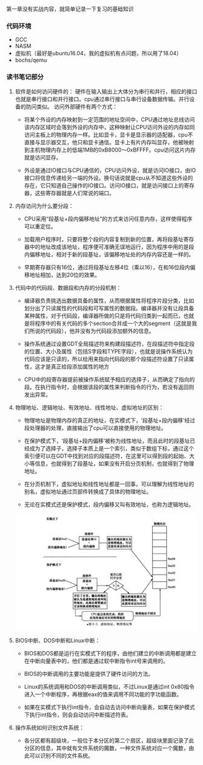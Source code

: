 第一章没有实战内容，就简单记录一下复习的基础知识

### 代码环境  
- GCC
- NASM
- 虚拟机（最好是ubuntu16.04，我的虚拟机有点问题，所以用了18.04）
- bochs/qemu

### 读书笔记部分
1. 软件是如何访问硬件的：
硬件在输入输出上大体分为串行和并行，相应的接口也就是串行接口和并行接口。cpu通过串行接口与串行设备数据传输。并行设备的防问类似。
访问外部硬件有两个方式：
   - 将某个外设的内存映射到一定范围的地址空间中，CPU通过地址总线访问该内存区域时会落到外设的内存中，这种映射让CPU访问外设的内存如同访问主板上的物理内存一样。比如显卡，显卡是显示器的适配器，cpu不直接与显示器交互，他只和显卡通信。显卡上有片内存叫显存，他被映射到主机物理内存上的低端1MB的0xB8000～0xBFFFF。cpu访问这片内存就是访问显存。

   - 外设是通过IO接口与CPU通信的，CPU访问外设，就是访问IO接口，由IO接口将信息传递给另一端的外设。换句话说就是cpu从不知道这些外设的存在，它只知道自己操作的IO接口。访问IO接口，就是访问接口上的寄存器，这些寄存器就是人们常说的端口。
  
2. 内存访问为什么要分段：
   - CPU采用“段基址+段内偏移地址”的方式来访问任意内存，这样使得程序可以重定位。
  
   -  加载用户程序时，只要将整个段的内容复制到新的位置，再将段基址寄存器中的地址改成该地址，程序便可准确无误地运行，因为程序中用的是段内偏移地址，相对于新的段基址，该偏移地址处的内存内容还是一样的。
   -  早期寄存器只有16位，通过将段基址左移4位（乘以16），在和16位段内偏移地址相加，达到20位的效果。

3. 代码中的代码段、数据段和内存的分段机制：
   -  编译器负责挑选出数据具备的属性，从而根据属性将程序片段分类，比如划分出了只读属性的代码段和可写属性的数据段。编译器并没有让段具备某种属性，对于代码段，编译器所做的只是将代码归类到一起而已，也就是将程序中的有关代码的多个section合并成一个大的segment（这就是我们所说的代码段），他并没有为代码段添加额外的信息。
  
   -  操作系统通过设置GDT全局描述符来构建段描述符，在段描述符中指定段的位置、大小及属性（包括S字段和TYPE字段），也就是说操作系统认为代码应该是只读的，所以给用来指向代码段的那个段描述符设置了只读属性，这才是真正给段添加属性的地方
   -  CPU中的段寄存器提前被操作系统赋予相应的选择子，从而确定了指向的段。在执行指令时，会根据该段的属性来判断指令的行为，若没有返回则发出异常。

4. 物理地址、逻辑地址、有效地址、线性地址、虚拟地址的区别：
   - 物理地址是物理内存的真正的地址，在实模式下，‘段基址+段内偏移’经过段处理器的处理，直接输出了cpu可以直接使用的物理地址。

   - 在保护模式下，‘段基址+段内偏移’被称为线性地址，而且此时的段基址已经成为了选择子，选择子本质上是一个索引，类似于数组下标，通过这个索引便可以在GDT中找到对应的段描述符，在这里可以得到段的起始、大小等信息，也就得到了段基址，如果没有开启分页机制，也就得到了物理地址。
   - 在分页机制下，虚拟地址和线性地址都是一回事，可以理解为线性地址的别名，虚拟地址通过页部件转换成了具体的物理地址。
   - 无论在实模式还是保护模式，段内偏移又叫有效地址，也称为逻辑地址。
    
    ![](./img/1.png)

5. BIOS中断、DOS中断和Linux中断：
    - BIOS和DOS都是运行在实模式下的程序，由他们建立的中断调用都是建立在中断向量表中的，他们都是通过软中断指令int号来调用的。
  
   - BIOS的中断调用的主要功能是提供了硬件访问的方法。
   - Linux的系统调用和DOS的中断调用类似，不过Linux是通过int 0x80指令进入一个中断程序，再根据eax的值来调用不同功能的字功能函数。
   - 如果在实模式下执行int指令，会自动去访问中断向量表，如果在保护模式 下执行int指令，则会自动访问中断描述符表。

6. 操作系统如何识别文件系统：
   - 各分区都有超级块，一般位于本分区的第二个扇区，超级块里面记录了此分区的信息，其中就有文件系统的魔数，一种文件系统对应一个魔数，由此可以识别不同的文件系统。
